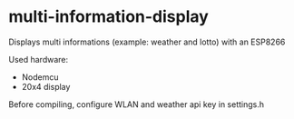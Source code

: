 # multi-information-display
Displays multi informations (example: weather and lotto) with an ESP8266

Used hardware:
* Nodemcu
* 20x4 display

Before compiling, configure WLAN and weather api key in settings.h

